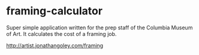 framing-calculator
==================

Super simple application written for the prep staff of the Columbia Museum of Art.
It calculates the cost of a framing job.

http://artist.jonathangoley.com/framing
